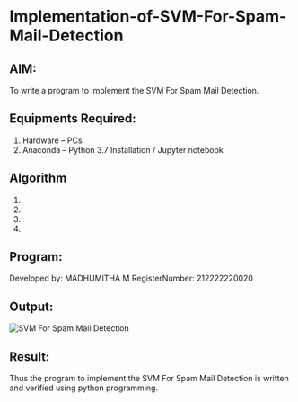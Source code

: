 # Implementation-of-SVM-For-Spam-Mail-Detection

## AIM:
To write a program to implement the SVM For Spam Mail Detection.

## Equipments Required:
1. Hardware – PCs
2. Anaconda – Python 3.7 Installation / Jupyter notebook

## Algorithm
1. 
2. 
3. 
4. 

## Program:
Developed by: MADHUMITHA M
RegisterNumber:  212222220020


## Output:
![SVM For Spam Mail Detection](sam.png)


## Result:
Thus the program to implement the SVM For Spam Mail Detection is written and verified using python programming.
